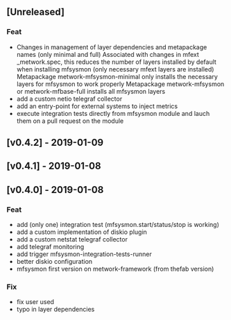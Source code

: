 <a name="unreleased"></a>
## [Unreleased]

### Feat
- Changes in management of layer dependencies and metapackage names (only minimal and full) Associated with changes in mfext _metwork.spec, this reduces the number of layers installed by default when installing mfsysmon (only necessary mfext layers are installed) Metapackage metwork-mfsysmon-minimal only installs the necessary layers for mfsysmon to work properly Metapackage metwork-mfsysmon or metwork-mfbase-full installs all mfsysmon layers
- add a custom netio telegraf collector
- add an entry-point for external systems to inject metrics
- execute integration tests directly from mfsysmon module and lauch them on a pull request on the module

<a name="v0.4.2"></a>
## [v0.4.2] - 2019-01-09

<a name="v0.4.1"></a>
## [v0.4.1] - 2019-01-08

<a name="v0.4.0"></a>
## [v0.4.0] - 2019-01-08
### Feat
- add (only one) integration test (mfsysmon.start/status/stop is working)
- add a custom implementation of diskio plugin
- add a custom netstat telegraf collector
- add telegraf monitoring
- add trigger mfsysmon-integration-tests-runner
- better diskio configuration
- mfsysmon first version on metwork-framework (from thefab version)

### Fix
- fix user used
- typo in layer dependencies

